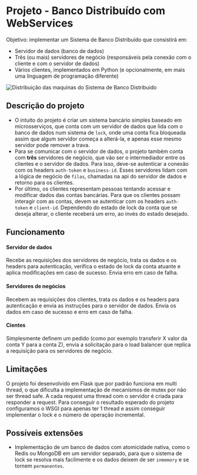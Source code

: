 # Projeto - Banco Distribuído com WebServices

Objetivo: implementar um Sistema de Banco Distribuído que consistirá em:

- Servidor de dados (banco de dados)
- Três (ou mais) servidores de negócio (responsáveis pela conexão com o cliente e com o servidor de dados)
- Vários clientes, implementados em Python (e opcionalmente, em mais uma linguagem de programação diferente)

![Distribuição das maquinas do Sistema de Banco Distribuido](https://i.imgur.com/yRPn2zh.png)

## Descrição do projeto

- O intuito do projeto é criar um sistema bancário simples baseado em microsserviços, que conta com um servidor de dados que lida com o banco de dados num sistema de `lock`, onde uma conta fica bloqueada assim que algum servidor começa a alterá-la, e apenas esse mesmo servidor pode remover a trava.
- Para se comunicar com o servidor de dados, o projeto também conta com **três** servidores de negócio, que vão ser o intermediador entre os clientes e o servidor de dados. Para isso, deve-se autenticar a conexão com os headers `auth-token` e `business-id`. Esses servidores lidam com a lógica de negócio de `filas`, chamadas na api do servidor de dados e retorno para os clientes.
- Por último, os clientes representam pessoas tentando acessar e modificar dados das contas bancárias. Para que os clientes possam interagir com as contas, devem se autenticar com os headers `auth-token` e `client-id`. Dependendo do estado de lock da conta que se deseja alterar, o cliente receberá um erro, ao invés do estado desejado.

## Funcionamento

#### Servidor de dados

Recebe as requisições dos servidores de negócio, trata os dados e os headers para autenticação, verifica o estado de lock da conta atuante e aplica modificações em caso de sucesso. Envia erro em caso de falha.

#### Servidores de negócios

Recebem as requisições dos clientes, trata os dados e os headers para autenticação e envia as instruções para o servidor de dados. Envia os dados em caso de sucesso e erro em caso de falha.

#### Cientes

Simplesmente definem um pedido (como por exemplo transferir X valor da conta Y para a conta Z), envia a solicitação para o load balancer que replica a requisição para os servidores de negócio.

## Limitações

O projeto foi desenvolvido em Flask que por padrão funciona em multi thread, o que dificulta a implementação de mecanismos de mutex por não ser thread safe. A cada request uma thread com o servidor é criada para responder a request. Para conseguir o resultado esperado do projeto configuramos o WSGI para apenas ter 1 thread e assim conseguir implementar o lock e o número de operação incremental.

## Possíveis extensões

- Implementação de um banco de dados com atomicidade nativa, como o Redis ou MongoDB em um servidor separado, para que o sistema de lock se resolva mais facilmente e os dados deixem de ser `inmemory` e se tornem `permanentes`.
